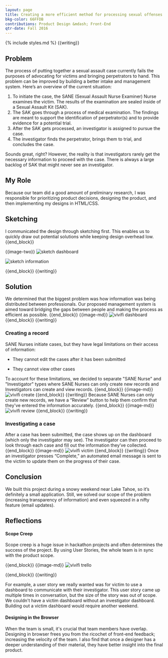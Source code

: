 ```yaml
---
layout: page
title: Creating a more efficient method for processing sexual offenses
bkg-color: 66FFDB
contributions: Product Design &mdash; Front-End
qtr-date: Fall 2016
---
```

{% include styles.md %}
{{writing}}

## Problem


The process of putting together a sexual assault case currently fails the purposes of advocating for victims and bringing perpetrators to hand. This problem can be improved by building a better intake and management system. Here’s an overview of the current situation:

1. To initiate the case, the SANE (Sexual Assault Nurse Examiner) Nurse examines the victim. The results of the examination are sealed inside of a Sexual Assault Kit (SAK).
2. The SAK goes through a process of medical examination. The findings are meant to support the identification of perpetrator(s) and to provide evidence for a potential trial.
3. After the SAK gets processed, an investigator is assigned to pursue the case.
4. The investigator finds the perpetrator, brings them to trial, and concludes the case.


Sounds great, right? However, the reality is that investigators rarely get the necessary information to proceed with the case. There is always a large backlog of SAK that might never see an investigator.

## My Role
Because our team did a good amount of preliminary research, I was responsible for prioritizing product decisions, designing the product, and then implementing my designs in HTML/CSS.

## Sketching

I communicated the design through sketching first. This enables us to quickly draw out potential solutions while keeping design overhead low.
{{end_block}}

{{image-two}}
<img alt="sketch dashboard" class="w-40-l ma2-l self-start" src="/assets/vivifi/sketch_dashboard.jpg" >

<img alt="sketch information" class="w-40-l ma2-l self-start" src="/assets/vivifi/sketch_information.jpg" >

{{end_block}}
{{writing}}


## Solution

We determined that the biggest problem was how information was being distributed between professionals. Our proposed management system is aimed toward bridging the gaps between people and making the process as efficient as possible.
{{end_block}}
{{image-md}}
<img alt="vivifi dashboard" src="/assets/vivifi/vivifi_dashboard.png"/>
{{end_block}}
{{writing}}
### Creating a record

SANE Nurses initiate cases, but they have legal limitations on their access of information:

- They cannot edit the cases after it has been submitted

- They cannot view other cases

To account for these limitations, we decided to separate "SANE Nurse" and "Investigator" types where SANE Nurses can only create new records and Investigators can create and view records.
{{end_block}}
{{image-md}}
<img alt="vivifi create" src="../assets/vivifi/vivifi_create.png"/>
{{end_block}}
{{writing}}
Because SANE Nurses can only create new records, we have a “Review” button to help them confirm that they've entered the information accurately.
{{end_block}}
{{image-md}}
<img alt="vivifi review" src="../assets/vivifi/vivifi_review.png"/>
{{end_block}}
{{writing}}
### Investigating a case
After a case has been submitted, the case shows up on the dashboard (which only the investigator may see). The investigator can then proceed to look through each case and fill out the information they’ve collected. 
{{end_block}}
{{image-md}}
<img alt="vivifi victim" src="../assets/vivifi/vivifi_victim.png"/>
{{end_block}}
{{writing}}
Once an investigator presses “Complete,” an automated email message is sent to the victim to update them on the progress of their case.

## Conclusion
We built this project during a snowy weekend near Lake Tahoe, so it’s definitely a small application. Still, we solved our scope of the problem (increasing transparency of information) and even squeezed in a nifty feature (email updates).

## Reflections

#### Scope Creep
Scope creep is a huge issue in hackathon projects and often determines the success of the project. By using User Stories, the whole team is in sync with the product scope.


{{end_block}}
{{image-md}}
<img alt="vivifi trello" src="../assets/vivifi/vivifi_trello.png"/>

{{end_block}}
{{writing}}

For example, a user story we really wanted was for victim to use a dashboard to communicate with their investigator. This user story came up multiple times in conversation, but the size of the story was out of scope. We couldn't have a victim dashboard without an investigator dashboard. Building out a victim dashboard would require another weekend.

#### Designing in the Browser
When the team is small, it's crucial that team members have overlap. Designing in browser frees you from the ricochet of front-end feedback; increasing the velocity of the team.
I also find that once a designer has a deeper understanding of their material, they have better insight into the final product.

